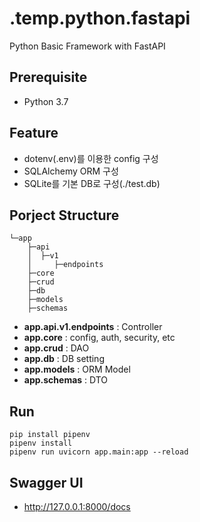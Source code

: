 # .temp.python.fastapi
Python Basic Framework with FastAPI

## Prerequisite
- Python 3.7

## Feature
- dotenv(.env)를 이용한 config 구성
- SQLAlchemy ORM 구성
- SQLite를 기본 DB로 구성(./test.db)

## Porject Structure
```
└─app
    ├─api
    │  ├─v1
    │     ├─endpoints
    ├─core
    ├─crud
    ├─db
    ├─models
    ├─schemas
```
- **app.api.v1.endpoints** : Controller
- **app.core** : config, auth, security, etc
- **app.crud** : DAO
- **app.db** : DB setting
- **app.models** : ORM Model
- **app.schemas** : DTO

## Run
```
pip install pipenv
pipenv install
pipenv run uvicorn app.main:app --reload
```

## Swagger UI
- http://127.0.0.1:8000/docs
